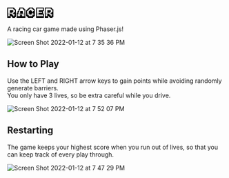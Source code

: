 ![alt text](https://github.com/aaronchan73/racer/blob/main/assets/racerTitle1.PNG)

A racing car game made using Phaser.js!

<img width="500" alt="Screen Shot 2022-01-12 at 7 35 36 PM" src="https://user-images.githubusercontent.com/84891329/149263120-ce2dba1c-e2c2-46a6-98da-87ba661e620a.png">

## How to Play
Use the LEFT and RIGHT arrow keys to gain points while avoiding randomly generate barriers. \
You only have 3 lives, so be extra careful while you drive.

<img width="500" alt="Screen Shot 2022-01-12 at 7 52 07 PM" src="https://user-images.githubusercontent.com/84891329/149263133-111e7974-c221-48d5-be60-1f32dd769421.png">

## Restarting
The game keeps your highest score when you run out of lives, so that you can keep track of every play through.

<img width="500" alt="Screen Shot 2022-01-12 at 7 47 29 PM" src="https://user-images.githubusercontent.com/84891329/149263141-2c683355-9e12-4f36-84ea-142feb3d4c25.png">

